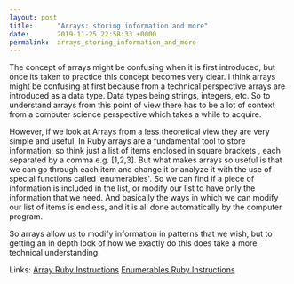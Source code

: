 ```yaml
---
layout: post
title:      "Arrays: storing information and more"
date:       2019-11-25 22:58:33 +0000
permalink:  arrays_storing_information_and_more
---
```



The concept of arrays might be confusing when it is first introduced, but once its taken to practice this concept becomes very clear. I think arrays might be confusing at first because from a technical perspective arrays are introduced as a data type. Data types being strings, integers, etc. So to understand arrays from this point of view there has to be a lot of context from a computer science perspective which takes a while to acquire.

However, if we look at Arrays from a less theoretical view they are very simple and useful. In Ruby arrays are a fundamental tool to store information: so think just a list of items enclosed in  square brackets , each separated by a comma e.g. [1,2,3]. But what makes arrays so useful is that we can go through each item and change it or analyze it with the use of special functions called 'enumerables'. So we can find if a piece of information is included in the list, or modify our list to have only the information that we need. And basically the ways in which we can modify our list of items is endless, and it is all done automatically by the computer program. 

So arrays allow us to modify information in patterns that we wish, but to getting an in depth look of how we exactly do this does take a more technical understanding. 

Links:
[Array Ruby Instructions](https://ruby-doc.org/core-2.4.1/Array.html)
[Enumerables Ruby Instructions](https://ruby-doc.org/core-2.6.5/Enumerable.html)
